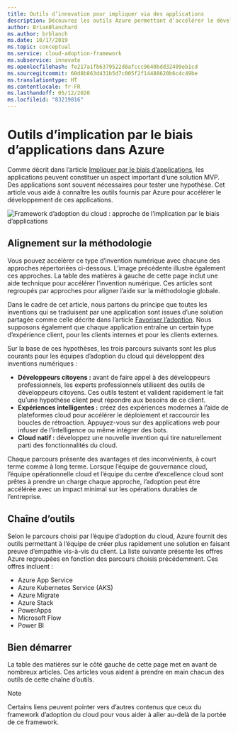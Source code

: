 ```yaml
---
title: Outils d’innovation pour impliquer via des applications
description: Découvrez les outils Azure permettant d’accélérer le développement d’applications conformes à la méthodologie d’innovation du Framework d’adoption du cloud.
author: BrianBlanchard
ms.author: brblanch
ms.date: 10/17/2019
ms.topic: conceptual
ms.service: cloud-adoption-framework
ms.subservice: innovate
ms.openlocfilehash: fe217a1fb6379522d8afccc9640bdd32409eb1cd
ms.sourcegitcommit: 60d8b863d431b5d7c005f2f14488620b6c4c49be
ms.translationtype: HT
ms.contentlocale: fr-FR
ms.lasthandoff: 05/12/2020
ms.locfileid: "83219816"
---
```

# <a name="tools-to-engage-via-apps-in-azure"></a>Outils d’implication par le biais d’applications dans Azure

Comme décrit dans l’article [Impliquer par le biais d’applications](../considerations/apps.md), les applications peuvent constituer un aspect important d’une solution MVP. Des applications sont souvent nécessaires pour tester une hypothèse. Cet article vous aide à connaître les outils fournis par Azure pour accélérer le développement de ces applications.

![Framework d’adoption du cloud : approche de l’implication par le biais d’applications](../../_images/innovate/engage-via-apps.png)

## <a name="alignment-to-the-methodology"></a>Alignement sur la méthodologie

Vous pouvez accélérer ce type d’invention numérique avec chacune des approches répertoriées ci-dessous. L’image précédente illustre également ces approches. La table des matières à gauche de cette page inclut une aide technique pour accélérer l’invention numérique. Ces articles sont regroupés par approches pour aligner l’aide sur la méthodologie globale.

Dans le cadre de cet article, nous partons du principe que toutes les inventions qui se traduisent par une application sont issues d’une solution partagée comme celle décrite dans l’article [Favoriser l’adoption](./ci-cd.md). Nous supposons également que chaque application entraîne un certain type d’expérience client, pour les clients internes et pour les clients externes.

Sur la base de ces hypothèses, les trois parcours suivants sont les plus courants pour les équipes d’adoption du cloud qui développent des inventions numériques :

- **Développeurs citoyens :** avant de faire appel à des développeurs professionnels, les experts professionnels utilisent des outils de développeurs citoyens. Ces outils testent et valident rapidement le fait qu’une hypothèse client peut répondre aux besoins de ce client.
- **Expériences intelligentes :** créez des expériences modernes à l’aide de plateformes cloud pour accélérer le déploiement et raccourcir les boucles de rétroaction. Appuyez-vous sur des applications web pour infuser de l’intelligence ou même intégrer des bots.
- **Cloud natif :** développez une nouvelle invention qui tire naturellement parti des fonctionnalités du cloud.

Chaque parcours présente des avantages et des inconvénients, à court terme comme à long terme. Lorsque l’équipe de gouvernance cloud, l’équipe opérationnelle cloud et l’équipe du centre d’excellence cloud sont prêtes à prendre un charge chaque approche, l’adoption peut être accélérée avec un impact minimal sur les opérations durables de l’entreprise.

## <a name="toolchain"></a>Chaîne d’outils

Selon le parcours choisi par l’équipe d’adoption du cloud, Azure fournit des outils permettant à l’équipe de créer plus rapidement une solution en faisant preuve d’empathie vis-à-vis du client. La liste suivante présente les offres Azure regroupées en fonction des parcours choisis précédemment. Ces offres incluent :

- Azure App Service
- Azure Kubernetes Service (AKS)
- Azure Migrate
- Azure Stack
- PowerApps
- Microsoft Flow
- Power BI

## <a name="get-started"></a>Bien démarrer

La table des matières sur le côté gauche de cette page met en avant de nombreux articles. Ces articles vous aident à prendre en main chacun des outils de cette chaîne d’outils.

> [!NOTE]
> Certains liens peuvent pointer vers d’autres contenus que ceux du framework d’adoption du cloud pour vous aider à aller au-delà de la portée de ce framework.
